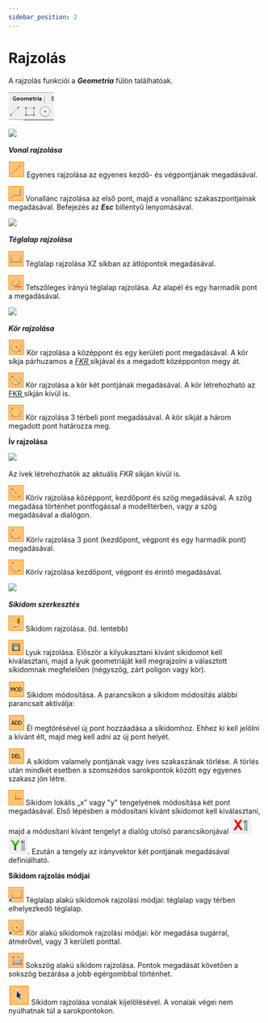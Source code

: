 ```yaml
---
sidebar_position: 2
---
```

# Rajzolás

<!-- wp:paragraph -->

A rajzolás funkciói a _**Geometria**_ fülön találhatóak.

<!-- /wp:paragraph -->

<!-- wp:image {"id":33362,"width":90,"height":56,"sizeSlug":"full","linkDestination":"media","className":"is-style-editorskit-rounded"} -->

[![](./img/wp-content-uploads-2022-02-tab_geom_hu-edited.png)](https://consteelsoftware.com/wp-content/uploads/2022/01/tab_geom_hu.png)

<!-- /wp:image -->

<!-- wp:image {"align":"right","id":33392,"width":239,"height":102,"sizeSlug":"full","linkDestination":"media","className":"is-style-editorskit-rounded"} -->

[![](https://consteelsoftware.com/wp-content/uploads/2022/02/dial_rajzolas_vonal.png)](./img/wp-content-uploads-2022-02-dial_rajzolas_vonal.png)

<!-- /wp:image -->

<!-- wp:paragraph -->

**_Vonal rajzolása_**

<!-- /wp:paragraph -->

<!-- wp:paragraph -->

![](./img/wp-content-uploads-2021-04-5-3-draw-ico-01.png) Egyenes rajzolása az egyenes kezdő- és végpontjának megadásával.

<!-- /wp:paragraph -->

<!-- wp:paragraph -->

![](./img/wp-content-uploads-2021-04-5-3-draw-ico-02.png) Vonallánc rajzolása az első pont, majd a vonallánc szakaszpontjainak megadásával. Befejezés az _**Esc**_ billentyű lenyomásával.

<!-- /wp:paragraph -->

<!-- wp:image {"align":"right","id":33385,"width":239,"height":101,"sizeSlug":"full","linkDestination":"media","className":"is-style-editorskit-rounded"} -->

[![](https://consteelsoftware.com/wp-content/uploads/2022/02/dial_rajzolas_teglalap.png)](./img/wp-content-uploads-2022-02-dial_rajzolas_teglalap.png)

<!-- /wp:image -->

<!-- wp:paragraph -->

**_Téglalap rajzolása_**

<!-- /wp:paragraph -->

<!-- wp:paragraph -->

![](./img/wp-content-uploads-2021-04-5-3-draw-ico-03.png) Téglalap rajzolása XZ síkban az átlópontok megadásával.

<!-- /wp:paragraph -->

<!-- wp:paragraph -->

![](./img/wp-content-uploads-2021-04-5-3-draw-ico-04.png) Tetszőleges irányú téglalap rajzolása. Az alapél és egy harmadik pont a megadásával.

<!-- /wp:paragraph -->

<!-- wp:image {"align":"right","id":33378,"width":239,"height":101,"sizeSlug":"full","linkDestination":"media","className":"is-style-editorskit-rounded"} -->

[![](https://consteelsoftware.com/wp-content/uploads/2022/02/dial_rajzolas_kor.png)](./img/wp-content-uploads-2022-02-dial_rajzolas_kor.png)

<!-- /wp:image -->

<!-- wp:paragraph -->

**_Kör rajzolása_**

<!-- /wp:paragraph -->

<!-- wp:paragraph -->

![](./img/wp-content-uploads-2021-04-5-3-draw-ico-05.png) Kör rajzolása a középpont és egy kerületi pont megadásával. A kör síkja párhuzamos a [_FKR_ ](/manual/geometria-rajzolasa/koordinata-rendszerek/#felhasznaloi-koordinatarendszer-lokalis-koordinata-rendszer)síkjával és a megadott középponton megy át.

<!-- /wp:paragraph -->

<!-- wp:paragraph -->

![](./img/wp-content-uploads-2021-04-5-3-draw-ico-06.png) Kör rajzolása a kör két pontjának megadásával. A kör létrehozható az [FKR ](/manual/geometria-rajzolasa/koordinata-rendszerek/#felhasznaloi-koordinatarendszer-lokalis-koordinata-rendszer)síkján kívül is.

<!-- /wp:paragraph -->

<!-- wp:paragraph -->

![](./img/wp-content-uploads-2021-04-5-3-draw-ico-07.png) Kör rajzolása 3 térbeli pont megadásával. A kör síkját a három megadott pont határozza meg.

<!-- /wp:paragraph -->

<!-- wp:paragraph -->

****Ív rajzolása****

<!-- /wp:paragraph -->

<!-- wp:image {"align":"right","id":33371,"width":239,"height":101,"sizeSlug":"full","linkDestination":"media","className":"is-style-editorskit-rounded"} -->

[![](https://consteelsoftware.com/wp-content/uploads/2022/02/dial_rajzolas_iv.png)](./img/wp-content-uploads-2022-02-dial_rajzolas_iv.png)

<!-- /wp:image -->

<!-- wp:paragraph -->

Az ívek létrehozhatók az aktuális _FKR_ síkján kívül is.

<!-- /wp:paragraph -->

<!-- wp:paragraph -->

![](./img/wp-content-uploads-2021-04-5-3-draw-ico-08.png) Körív rajzolása középpont, kezdőpont és szög megadásával. A szög megadása történhet pontfogással a modelltérben, vagy a szög megadásával a dialógon.

<!-- /wp:paragraph -->

<!-- wp:paragraph -->

![](./img/wp-content-uploads-2021-04-5-3-draw-ico-09.png) Körív rajzolása 3 pont (kezdőpont, végpont és egy harmadik pont) megadásával.

<!-- /wp:paragraph -->

<!-- wp:paragraph -->

![](./img/wp-content-uploads-2021-04-5-3-draw-ico-10.png) Körív rajzolása kezdőpont, végpont és érintő megadásával.

<!-- /wp:paragraph -->

<!-- wp:image {"align":"right","id":33399,"width":359,"height":152,"sizeSlug":"full","linkDestination":"media","className":"is-style-editorskit-rounded"} -->

[![](https://consteelsoftware.com/wp-content/uploads/2022/02/dial_sikidom_szerkesztes.png)](./img/wp-content-uploads-2022-02-dial_sikidom_szerkesztes.png)

<!-- /wp:image -->

<!-- wp:paragraph -->

**_Síkidom szerkesztés_**

<!-- /wp:paragraph -->

<!-- wp:paragraph -->

![](./img/wp-content-uploads-2021-04-5-3-draw-ico-11.png) Síkidom rajzolása. (ld. lentebb)

<!-- /wp:paragraph -->

<!-- wp:paragraph -->

![](./img/wp-content-uploads-2021-04-5-3-draw-ico-12.png) Lyuk rajzolása. Először a kilyukasztani kívánt síkidomot kell kiválasztani, majd a lyuk geometriáját kell megrajzolni a választott síkidomnak megfelelően (négyszög, zárt poligon vagy kör).

<!-- /wp:paragraph -->

<!-- wp:paragraph -->

![](./img/wp-content-uploads-2021-04-5-3-draw-ico-13.png) Síkidom módosítása. A parancsikon a síkidom módosítás alábbi parancsait aktiválja:

<!-- /wp:paragraph -->

<!-- wp:paragraph {"editorskit":{"indent":40,"devices":false,"desktop":true,"tablet":true,"mobile":true,"loggedin":true,"loggedout":true,"acf_visibility":"","acf_field":"","acf_condition":"","acf_value":"","migrated":false,"unit_test":false}} -->

![](./img/wp-content-uploads-2021-04-5-3-draw-ico-18.png) Él megtörésével új pont hozzáadása a síkidomhoz. Ehhez ki kell jelölni a kívánt élt, majd meg kell adni az új pont helyét.

<!-- /wp:paragraph -->

<!-- wp:paragraph {"editorskit":{"indent":40,"devices":false,"desktop":true,"tablet":true,"mobile":true,"loggedin":true,"loggedout":true,"acf_visibility":"","acf_field":"","acf_condition":"","acf_value":"","migrated":false,"unit_test":false}} -->

![](./img/wp-content-uploads-2021-04-5-3-draw-ico-19.png) A síkidom valamely pontjának vagy íves szakaszának törlése. A törlés után mindkét esetben a szomszédos sarokpontok között egy egyenes szakasz jön létre.

<!-- /wp:paragraph -->

<!-- wp:paragraph -->

![](./img/wp-content-uploads-2021-04-5-3-draw-ico-14.png) Síkidom lokális „x” vagy "y" tengelyének módosítása két pont megadásával. Első lépésben a módosítani kívánt síkidomot kell kiválasztani, majd a módosítani kívánt tengelyt a dialóg utolsó parancsikonjával ![](./img/wp-content-uploads-2022-02-ico_LKR_mod_vektor_X.png)![](./img/wp-content-uploads-2022-02-ico_LKR_mod_vektor_Y.png). Ezután a tengely az irányvektor két pontjának megadásával definiálható.

<!-- /wp:paragraph -->

<!-- wp:paragraph -->

**Síkidom rajzolás módjai**

<!-- /wp:paragraph -->

<!-- wp:paragraph -->

![](./img/wp-content-uploads-2021-04-5-3-draw-ico-15.png) Téglalap alakú síkidomok rajzolási módjai: téglalap vagy térben elhelyezkedő téglalap.

<!-- /wp:paragraph -->

<!-- wp:paragraph -->

![](./img/wp-content-uploads-2021-04-5-3-draw-ico-16.png) Kör alakú síkidomok rajzolási módjai: kör megadása sugárral, átmérővel, vagy 3 kerületi ponttal.

<!-- /wp:paragraph -->

<!-- wp:paragraph -->

![](./img/wp-content-uploads-2021-04-5-3-draw-ico-17.png) Sokszög alakú síkidom rajzolása. Pontok megadását követően a sokszög bezárása a jobb egérgombbal történhet.

<!-- /wp:paragraph -->

<!-- wp:paragraph -->

![](./img/wp-content-uploads-2021-04-5-3-draw-ico-20.png) Síkidom rajzolása vonalak kijelölésével. A vonalak végei nem nyúlhatnak túl a sarokpontokon.

<!-- /wp:paragraph -->
